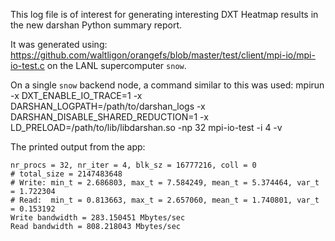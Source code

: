 This log file is of interest for generating interesting
DXT Heatmap results in the new darshan Python summary report.

It was generated using:
https://github.com/waltligon/orangefs/blob/master/test/client/mpi-io/mpi-io-test.c 
on the LANL supercomputer `snow`.

On a single `snow` backend node, a command similar to this was used:
mpirun -x DXT_ENABLE_IO_TRACE=1 -x DARSHAN_LOGPATH=/path/to/darshan_logs -x DARSHAN_DISABLE_SHARED_REDUCTION=1 -x LD_PRELOAD=/path/to/lib/libdarshan.so -np 32 mpi-io-test -i 4 -v

The printed output from the app:

```
nr_procs = 32, nr_iter = 4, blk_sz = 16777216, coll = 0 
# total_size = 2147483648
# Write: min_t = 2.686803, max_t = 7.584249, mean_t = 5.374464, var_t = 1.722304
# Read:  min_t = 0.813663, max_t = 2.657060, mean_t = 1.740801, var_t = 0.153192
Write bandwidth = 283.150451 Mbytes/sec
Read bandwidth = 808.218043 Mbytes/sec
```
